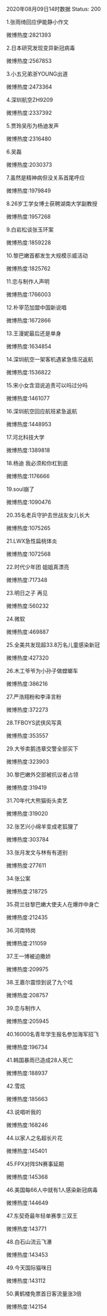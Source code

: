 2020年08月09日14时数据
Status: 200

1.张雨绮回应伊能静小作文

微博热度:2821393

2.日本研究发现变异新冠病毒

微博热度:2567853

3.小五兄弟浙YOUNG出道

微博热度:2473364

4.深圳航空ZH9209

微博热度:2337392

5.贾玲吴彤为杨迪发声

微博热度:2316480

6.吴磊

微博热度:2030373

7.虽然是精神病但没关系首尾呼应

微博热度:1979849

8.26岁工学女博士获聘湖南大学副教授

微博热度:1957268

9.白岩松谈张玉环案

微博热度:1859228

10.黎巴嫩首都发生大规模示威活动

微博热度:1825762

11.恋与制作人声明

微博热度:1766003

12.朴宰范加盟中国新说唱

微博热度:1672866

13.王漫妮最后还是单身

微博热度:1634854

14.深圳航空一架客机遇紧急情况返航

微博热度:1536822

15.宋小女含泪说追责可以吗过分吗

微博热度:1461077

16.深圳航空回应航班紧急返航

微博热度:1448953

17.河北科技大学

微博热度:1389818

18.杨迪 我必须和你杠到底

微博热度:1176666

19.soul崩了

微博热度:1090476

20.35名老兵守护去世战友女儿长大

微博热度:1075265

21.LWX急性扁桃体炎

微博热度:1072568

22.时代少年团 姐姐真漂亮

微博热度:717348

23.明日之子 再见

微博热度:560232

24.微软

微博热度:469887

25.全美共发现超33.8万名儿童感染新冠

微博热度:427320

26.木工爷爷为小孙子做螳螂车

微博热度:386216

27.严浩翔粉和李泽言粉

微博热度:372273

28.TFBOYS武侠风写真

微博热度:353557

29.大爷卖鹅违章交警全部买下

微博热度:323903

30.黎巴嫩外交部被抗议者占领

微博热度:319419

31.70年代大熊猫街头卖艺

微博热度:319020

32.张艺兴小绵羊变成老狐狸了

微博热度:303784

33.张月发文与林有有道别

微博热度:277611

34.张公案

微博热度:218725

35.荷兰驻黎巴嫩大使夫人在爆炸中身亡

微博热度:212435

36.河南特岗

微博热度:211059

37.王一博被迫撒娇

微博热度:209975

38.王嘉尔震惊到说了九个哇

微博热度:208757

39.恋与制作人

微博热度:205945

40.16000名青年学生报名参加海军招飞

微博热度:196734

41.韩国暴雨已造成28人死亡

微博热度:188937

42.雪炫

微博热度:185663

43.说唱听我的

微博热度:168246

44.以家人之名超长片花

微博热度:145401

45.FPX对阵SN赛事延期

微博热度:145368

46.美国每66人中就有1人感染新冠病毒

微博热度:144649

47.东契奇最年轻单赛季三双王

微博热度:143771

48.白石山流云飞瀑

微博热度:143453

49.今天国际猫咪日

微博热度:143112

50.黄鹤楼免票首日客流量涨3倍

微博热度:142154


